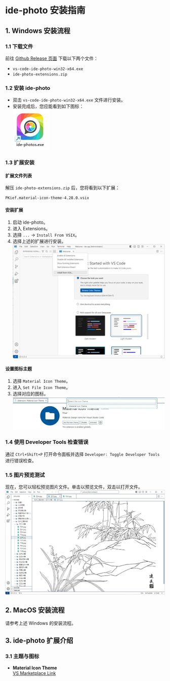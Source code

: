 # ide-photo 安装指南
## 1. Windows 安装流程

### 1.1 下载文件
前往 [Github Release 页面](https://github.com/ppntai/vscode-ide/releases/) 下载以下两个文件：
- `vs-code-ide-photo-win32-x64.exe`
- `ide-photo-extensions.zip`

### 1.2 安装 ide-photo
- 双击 `vs-code-ide-photo-win32-x64.exe` 文件进行安装。
- 安装完成后，您应能看到如下图标：  
![IDE Photo 图标](/10_ide-photos/01_install_files/2.jpg)

### 1.3 扩展安装

#### 扩展文件列表
解压 `ide-photo-extensions.zip` 后，您将看到以下扩展：
```
PKief.material-icon-theme-4.28.0.vsix
```

#### 安装扩展
1. 启动 ide-photo。
2. 进入 Extensions。
3. 选择 `...` → `Install From VSIX`。
4. 选择上述的扩展进行安装。  
![扩展安装图示](/01_ide-cpp/01/1.jpg)

#### 设置图标主题
1. 选择 `Material Icon Theme`。
2. 进入 `Set File Icon Theme`。
3. 选择对应的图标。  
![图标选择](/02_ide-java/01/3.jpg)

### 1.4 使用 Developer Tools 检查错误
通过 `Ctrl+Shift+P` 打开命令面板并选择 `Developer: Toggle Developer Tools` 进行错误检查。

### 1.5 图片预览测试
现在，您可以轻松预览图片文件。单击以预览文件，双击以打开文件。  
![图片预览测试](/10_ide-photos/01_install_files/1.jpg)

## 2. MacOS 安装流程
请参考上述 Windows 的安装流程。

## 3. ide-photo 扩展介绍

### 3.1 主题与图标
- **Material Icon Theme**  
  [VS Marketplace Link](https://marketplace.visualstudio.com/items?itemName=PKief.material-icon-theme)